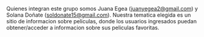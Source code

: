 Quienes integran este grupo somos Juana Egea (juanyegea2@gmail.com) y Solana Doñate (soldonate15@gmail.com). Nuestra tematica elegida es un sitio de informacion sobre peliculas, donde los usuarios ingresados puedan obtener/acceder a informacion sobre sus peliculas favoritas.

 